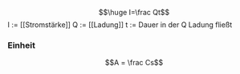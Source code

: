 $$\huge I=\frac Qt$$
I := [[Stromstärke]]
Q := [[Ladung]]
t := Dauer in der Q Ladung fließt 
### Einheit
$$A = \frac Cs$$
